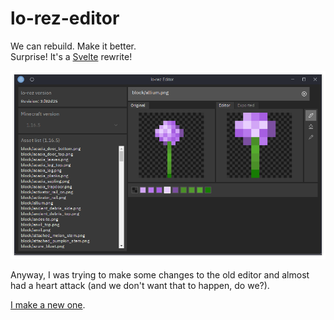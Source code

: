 # lo-rez-editor

We can rebuild. Make it better.\
Surprise! It's a [Svelte](https://svelte.dev) rewrite!

![Current state](docs/20210305-154028-414da83c.png)

Anyway, I was trying to make some changes to the old editor and almost had a heart attack (and we don't want that to happen, do we?).

[I make a new one](https://www.youtube.com/channel/UCMrMVIBtqFW6O0-MWq26gqw).
